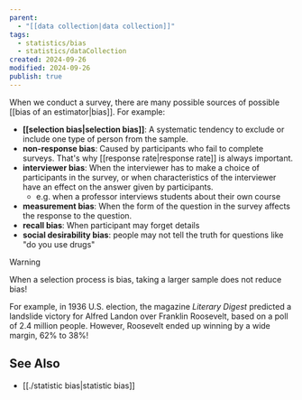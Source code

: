 ```yaml
---
parent:
  - "[[data collection|data collection]]"
tags:
  - statistics/bias
  - statistics/dataCollection
created: 2024-09-26
modified: 2024-09-26
publish: true
---
```

When we conduct a survey, there are many possible sources of possible [[bias of an estimator|bias]]. For example:
- **[[selection bias|selection bias]]**: A systematic tendency to exclude or include one type of person from the sample.
- **non-response bias**: Caused by participants who fail to complete surveys. That's why [[response rate|response rate]] is always important.
- **interviewer bias**: When the interviewer has to make a choice of participants in the survey, or when characteristics of the interviewer have an effect on the answer given by participants.
  - e.g. when a professor interviews students about their own course
- **measurement bias**: When the form of the question in the survey affects the response to the question.
- **recall bias**: When participant may forget details
- **social desirability bias**: people may not tell the truth for questions like "do you use drugs"

> [!warning]
> When a selection process is bias, taking a larger sample does not reduce bias!
> 
> For example, in 1936 U.S. election, the magazine _Literary Digest_ predicted a landslide victory for Alfred Landon over Franklin Roosevelt, based on a poll of 2.4 million people. However, Roosevelt ended up winning by a wide margin, 62% to 38%!

## See Also
- [[./statistic bias|statistic bias]]